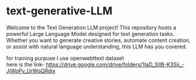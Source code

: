 # text-generative-LLM
Welcome to the Text Generation LLM project! This repository hosts a powerful Large Language Model designed for text generation tasks. Whether you want to generate creative stories, automate content creation, or assist with natural language understanding, this LLM has you covered.

for training purpuse I use openwebttext dataset  
here is the link- https://drive.google.com/drive/folders/1IaD_SIIB-K3Sij_-JjWoPy_UrWqQRdjx
